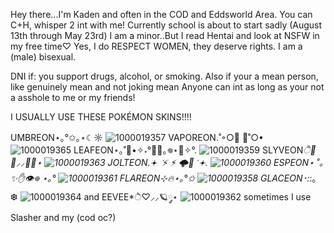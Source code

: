 Hey there...I'm Kaden and often in the COD and Eddsworld Area. You can C+H, whisper 2 int with me!
Currently school is about to start sadly (August 13th through May 23rd)
I am a minor..But I read Hentai and look at NSFW in my free time♡ Yes, I do RESPECT WOMEN, they deserve rights. I am a (male) bisexual.

DNI if: you support drugs, alcohol, or smoking. Also if your a mean person, like genuinely mean and not joking mean
Anyone can int as long as your not a asshole to me or my friends!

I USUALLY USE THESE POKÉMON SKINS!!!!

UMBREON⋆｡°✩｡⋆☾☼
![1000019357](https://github.com/user-attachments/assets/8cc34501-f9e8-43f1-8502-2f32b6eecb20)
VAPOREON.˚◦○🫧 🛁˚○•
![1000019365](https://github.com/user-attachments/assets/b7dd1fdd-8bfd-4123-b717-154be10e6a92)
LEAFEON⋆｡˚🌿•✧˖°🧚🏻｡𖦹⋆🍃✧°.
![1000019359](https://github.com/user-attachments/assets/0bfadd98-dac1-4b05-8601-a72a08f2c7f6)
SLYVEON*ੈ💠🌺⸝⸝🏳️‍⚧️⋆
![1000019363](https://github.com/user-attachments/assets/179b9363-4501-4160-acab-78a3ec892626)
JOLTEON.𖥔 ݁ ⚡️ ⚡︎ 🌩🦴 ݁ 𖥔.
![1000019360](https://github.com/user-attachments/assets/050b610d-4723-4da4-ade0-67027d4f1925)
ESPEON⋆ ˚｡✨✋👁️𖦹 ⋆｡°
![1000019361](https://github.com/user-attachments/assets/2be848ad-ba83-4aa5-a573-5bd3a95f86c6)
FLAREON⊹🔥⋆｡°✩
![1000019358](https://github.com/user-attachments/assets/e5121449-862c-44b8-a8ff-c20b3ab5502b)
GLACEON･:*:｡ ❆
![1000019364](https://github.com/user-attachments/assets/f33ccc9c-9a27-4027-a8ef-9df019ec588f)
and EEVEE*ੈ♡⸝⸝🪐༘⋆
![1000019362](https://github.com/user-attachments/assets/f3c216f8-c502-4e48-b56e-4250c4166fdd)
sometimes I use Slasher and my (cod oc?)
